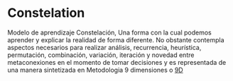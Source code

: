 # Constelation
Modelo de aprendizaje Constelación, Una forma con la cual podemos aprender y explicar la realidad de forma diferente. No obstante contempla aspectos necesarios para realizar análisis, recurrencia, heurística, permutación, combinación, variación, iteración y novedad entre metaconexiones en el momento de tomar decisiones y es representada de una manera sintetizada en Metodologia 9 dimensiones o [9D](https://github.com/smartcitiescommunity/9D)
